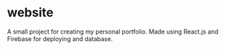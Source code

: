 # website
A small project for creating my personal portfolio. Made using React.js and Firebase for deploying and database.

